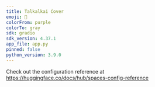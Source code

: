 ```yaml
---
title: Talkalkai Cover
emoji: 🐨
colorFrom: purple
colorTo: gray
sdk: gradio
sdk_version: 4.37.1
app_file: app.py
pinned: false
python_version: 3.9.0
---
```


Check out the configuration reference at https://huggingface.co/docs/hub/spaces-config-reference